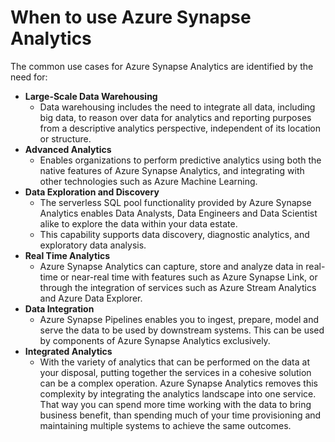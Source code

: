 # When to use Azure Synapse Analytics

The common use cases for Azure Synapse Analytics are identified by the need for:
- **Large-Scale Data Warehousing**
    - Data warehousing includes the need to integrate all data, including big data, to reason over data for analytics and reporting purposes from a descriptive analytics perspective, independent of its location or structure.
- **Advanced Analytics**
    - Enables organizations to perform predictive analytics using both the native features of Azure Synapse Analytics, and integrating with other technologies such as Azure Machine Learning.
- **Data Exploration and Discovery**
    - The serverless SQL pool functionality provided by Azure Synapse Analytics enables Data Analysts, Data Engineers and Data Scientist alike to explore the data within your data estate. 
    - This capability supports data discovery, diagnostic analytics, and exploratory data analysis.
- **Real Time Analytics**
    - Azure Synapse Analytics can capture, store and analyze data in real-time or near-real time with features such as Azure Synapse Link, or through the integration of services such as Azure Stream Analytics and Azure Data Explorer.
- **Data Integration**
    - Azure Synapse Pipelines enables you to ingest, prepare, model and serve the data to be used by downstream systems. This can be used by components of Azure Synapse Analytics exclusively.
- **Integrated Analytics**
    - With the variety of analytics that can be performed on the data at your disposal, putting together the services in a cohesive solution can be a complex operation. Azure Synapse Analytics removes this complexity by integrating the analytics landscape into one service. That way you can spend more time working with the data to bring business benefit, than spending much of your time provisioning and maintaining multiple systems to achieve the same outcomes.